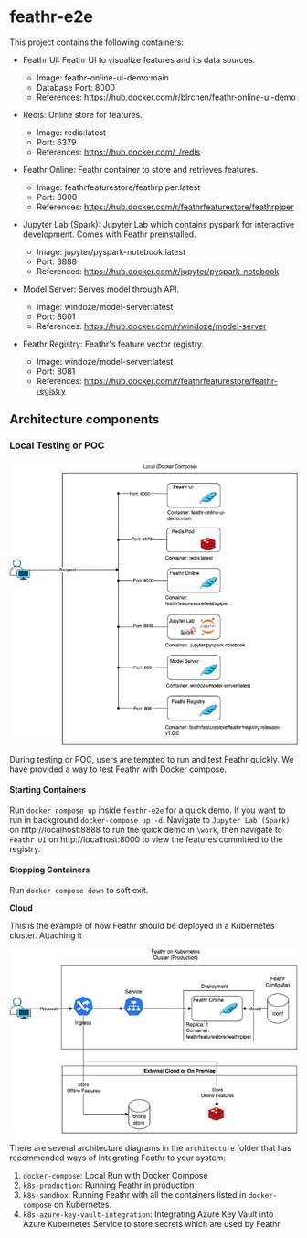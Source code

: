 # feathr-e2e

This project contains the following containers:

* Feathr UI: Feathr UI to visualize features and its data sources.
    * Image: feathr-online-ui-demo:main
    * Database Port: 8000
    * References: https://hub.docker.com/r/blrchen/feathr-online-ui-demo

* Redis: Online store for features.
    * Image: redis:latest
    * Port: 6379
    * References: https://hub.docker.com/_/redis

* Feathr Online: Feathr container to store and retrieves features.
    * Image: feathrfeaturestore/feathrpiper:latest
    * Port: 8000
    * References: https://hub.docker.com/r/feathrfeaturestore/feathrpiper

* Jupyter Lab (Spark): Jupyter Lab which contains pyspark for interactive development. Comes with Feathr preinstalled.
    * Image: jupyter/pyspark-notebook:latest
    * Port: 8888
    * References: https://hub.docker.com/r/jupyter/pyspark-notebook

* Model Server: Serves model through API.
  * Image: windoze/model-server:latest
  * Port: 8001
  * References: https://hub.docker.com/r/windoze/model-server

* Feathr Registry: Feathr's feature vector registry.
  * Image: windoze/model-server:latest
  * Port: 8081
  * References: https://hub.docker.com/r/feathrfeaturestore/feathr-registry

## Architecture components

### Local Testing or POC

![Local](./architecture/docker-compose/docker-compose.drawio.png)

During testing or POC, users are tempted to run and test Feathr quickly. We have provided a way to test Feathr with Docker compose. 

#### Starting Containers

Run `docker compose up` inside `feathr-e2e` for a quick demo. If you want to run in background `docker-compose up -d`.
Navigate to `Jupyter Lab (Spark)` on http://localhost:8888 to run the quick demo in `\work`, then navigate to `Feathr UI` on http://localhost:8000 to view the features committed to the registry. 

#### Stopping Containers

Run `docker compose down` to soft exit.

**Cloud**

This is the example of how Feathr should be deployed in a Kubernetes cluster. Attaching it

![Cloud](./architecture/k8s-production/k8s-production.drawio.png)

There are several architecture diagrams in the `architecture` folder that has recommended ways of integrating Feathr to your system:
1. `docker-compose`: Local Run with Docker Compose
1. `k8s-production`: Running Feathr in production
1. `k8s-sandbox`: Running Feathr with all the containers listed in `docker-compose` on Kubernetes.
1. `k8s-azure-key-vault-integration`: Integrating Azure Key Vault into Azure Kubernetes Service to store secrets which are used by Feathr